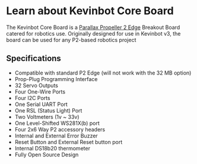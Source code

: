 # Learn about Kevinbot Core Board

The Kevinbot Core Board is a [Parallax Propeller 2 Edge](https://www.parallax.com/product/p2-edge-module/) Breakout 
Board catered for robotics use.
Originally designed for use in Kevinbot v3, the board can be used for any P2-based robotics project

## Specifications

* Compatible with standard P2 Edge (will not work with the 32 MB option)
* Prop-Plug Programming Interface
* 32 Servo Outputs
* Four One-Wire Ports
* Four I2C Ports
* One Serial UART Port
* One RSL (Status Light) Port
* Two Voltmeters (1v ~ 33v)
* One Level-Shifted WS281X(b) port
* Four 2x6 Way P2 accessory headers
* Internal and External Error Buzzer
* Reset Button and External Reset button port
* Internal DS18b20 thermometer
* Fully Open Source Design